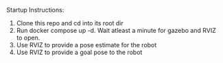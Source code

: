 Startup Instructions:

1. Clone this repo and cd into its root dir
2. Run docker compose up -d. Wait atleast a minute for gazebo and RVIZ to open.
3. Use RVIZ to provide a pose estimate for the robot
4. Use RVIZ to provide a goal pose to the robot
